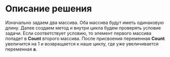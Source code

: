 # Описание решения
Изначально задаем два массива. Оба массива будут иметь одинаковую длину. Далее создаем метод и внутри цикла будем проверять условие задачи. Если соответствует условию, то элемент первого массива попадет в **Count** второго массива. После присвоения переменная **Count** увеличится на 1 и возвращается к наше циклу, где уже увеличивается переменная **a**. 